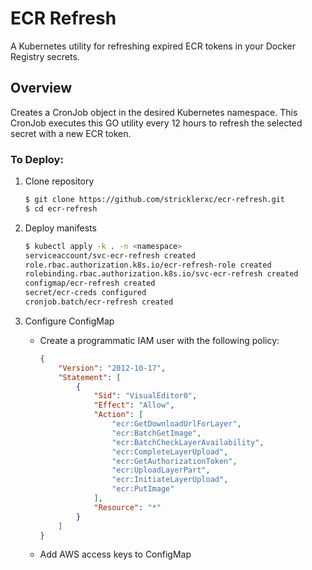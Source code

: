 # ECR Refresh
A Kubernetes utility for refreshing expired ECR tokens in your Docker Registry secrets.

## Overview

Creates a CronJob object in the desired Kubernetes namespace. This CronJob executes this GO utility every 12 hours to refresh the selected secret with a new ECR token.

### To Deploy:

1. Clone repository

    ```bash
    $ git clone https://github.com/stricklerxc/ecr-refresh.git
    $ cd ecr-refresh
    ```

2. Deploy manifests

    ```bash
    $ kubectl apply -k . -n <namespace>
    serviceaccount/svc-ecr-refresh created
    role.rbac.authorization.k8s.io/ecr-refresh-role created
    rolebinding.rbac.authorization.k8s.io/svc-ecr-refresh created
    configmap/ecr-refresh created
    secret/ecr-creds configured
    cronjob.batch/ecr-refresh created
    ```

3. Configure ConfigMap
   - Create a programmatic IAM user with the following policy:
        ```json
        {
            "Version": "2012-10-17",
            "Statement": [
                {
                    "Sid": "VisualEditor0",
                    "Effect": "Allow",
                    "Action": [
                        "ecr:GetDownloadUrlForLayer",
                        "ecr:BatchGetImage",
                        "ecr:BatchCheckLayerAvailability",
                        "ecr:CompleteLayerUpload",
                        "ecr:GetAuthorizationToken",
                        "ecr:UploadLayerPart",
                        "ecr:InitiateLayerUpload",
                        "ecr:PutImage"
                    ],
                    "Resource": "*"
                }
            ]
        }
        ```
    - Add AWS access keys to ConfigMap